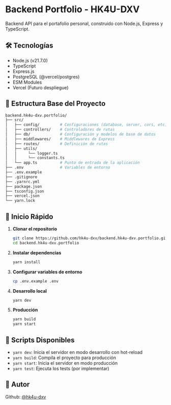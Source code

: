 # Backend Portfolio - HK4U-DXV

Backend API para el portafolio personal, construido con Node.js, Express y TypeScript.

## 🛠 Tecnologías

- Node.js (v21.7.0)
- TypeScript
- Express.js
- PostgreSQL (@vercel/postgres)
- ESM Modules
- Vercel (Futuro despliegue)

## 📁 Estructura Base del Proyecto

```bash
backend.hk4u-dxv.portfolio/
├── src/
│   ├── config/         # Configuraciones (database, server, cors, etc)
│   ├── controllers/    # Controladores de rutas
│   ├── db/             # Configuración y modelos de base de datos
│   ├── middlewares/    # Middlewares de Express
│   ├── routes/         # Definición de rutas
│   ├── utils/
│   │     └── logger.ts
│   │     └── constants.ts
│   └── app.ts          # Punto de entrada de la aplicación
├── .env                # Variables de entorno
├── .env.example        
├── .gitignore          
├── .yarnrc.yml         
├── package.json        
├── tsconfig.json       
├── vercel.json         
└── yarn.lock           
```

## 🚀 Inicio Rápido

1. **Clonar el repositorio**

   ```bash
   git clone https://github.com/hk4u-dxv/backend.hk4u-dxv.portfolio.git
   cd backend.hk4u-dxv.portfolio

   ```

2. **Instalar dependencias**

   ```bash
   yarn install
   ```

3. **Configurar variables de entorno**

   ```bash
   cp .env.example .env
   ```

4. **Desarrollo local**

   ```bash
   yarn dev
   ```

5. **Producción**

   ```bash
   yarn build
   yarn start
   ```

## 📝 Scripts Disponibles

- `yarn dev`: Inicia el servidor en modo desarrollo con hot-reload
- `yarn build`: Compila el proyecto para producción
- `yarn start`: Inicia el servidor en modo producción
- `yarn test`: Ejecuta los tests (por implementar)

## 🥷 Autor

Github: [@hk4u-dxv](https://github.com/hk4u-dxv)
